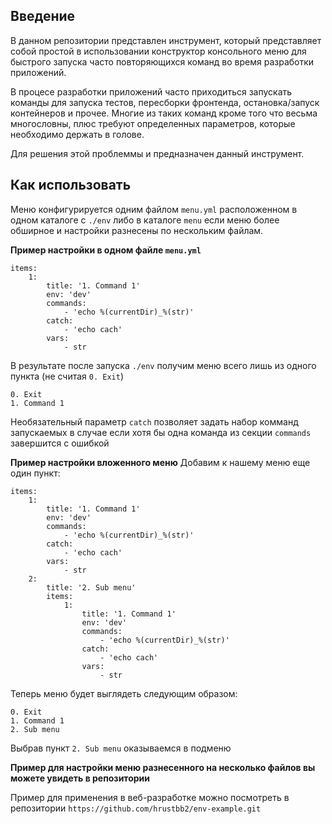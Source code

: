 ## Введение

В данном репозитории представлен инструмент, который представляет собой простой в использовании конструктор консольного меню для быстрого запуска часто повторяющихся команд во время разработки приложений.

В процесе разработки приложений часто приходиться запускать команды для запуска тестов, пересборки фронтенда, остановка/запуск контейнеров и прочее. Многие из таких команд кроме того что весьма многословны, плюс требуют определенных параметров, которые необходимо держать в голове.

Для решения этой проблеммы и предназначен данный инструмент.

## Как использовать
Меню конфигурируется одним файлом `menu.yml` расположенном в одном каталоге с `./env` либо в каталоге `menu` если меню более обширное и настройки разнесены по нескольким файлам.

**Пример настройки в одном файле `menu.yml`**

    items:
	    1:
		    title: '1. Command 1'
			env: 'dev'
			commands:
				- 'echo %(currentDir)_%(str)'
			catch:
				- 'echo cach'
			vars:
				- str
В результате после запуска `./env` получим меню всего лишь из одного пункта (не считая `0. Exit`)

    0. Exit
    1. Command 1

Необязательный параметр `catch` позволяет задать набор комманд запускаемых в случае если хотя бы одна команда из секции `commands` завершится с ошибкой

**Пример настройки вложенного меню**
Добавим к нашему меню еще один пункт:

	items:
	    1:
		    title: '1. Command 1'
			env: 'dev'
			commands:
				- 'echo %(currentDir)_%(str)'
			catch:
				- 'echo cach'
			vars:
				- str
		2:
			title: '2. Sub menu'
			items:
				1:
					title: '1. Command 1'
					env: 'dev'
					commands:
						- 'echo %(currentDir)_%(str)'
					catch:
						- 'echo cach'
					vars:
						- str
Теперь меню будет выглядеть следующим образом:

    0. Exit
    1. Command 1
    2. Sub menu
Выбрав пункт `2. Sub menu` оказываемся в подменю

**Пример для настройки меню разнесенного на несколько файлов вы можете увидеть в репозитории**

Пример для применения в веб-разработке можно посмотреть в репозитории `https://github.com/hrustbb2/env-example.git`